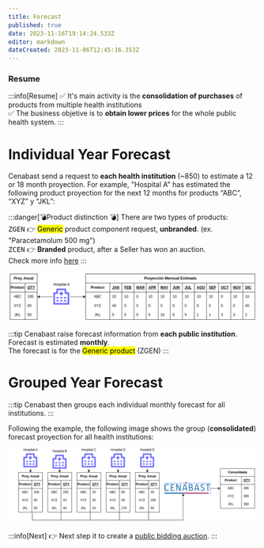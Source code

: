 ```yaml
---
title: Forecast
published: true
date: 2023-11-16T19:14:24.533Z
editor: markdown
dateCreated: 2023-11-06T12:45:16.353Z
---
```


### Resume

:::info[Resume]
✅ It's main activity is the **consolidation of purchases** of products from multiple health institutions\
✅ The business objetive is to **obtain lower prices** for the whole public health system. 
:::

# Individual Year Forecast

Cenabast send a request to **each health institution** (~850) to estimate a 12 or 18 month proyection. For example, "Hospital A" has estimated the following product proyection for the next 12 months for products “ABC”, “XYZ” y “JKL”:

:::danger[💣Product distinction 💣]
There are two types of products:\
<kbd>ZGEN</kbd> 👉 <mark>Generic</mark> product component request, **unbranded**. (ex. "Paracetamolum 500 mg")\
<kbd>ZCEN</kbd> 👉 **Branded** product, after a Seller has won an auction.\
Check more info [here](products)
:::

![imageforecast](/images/img/2023-12-18_16-55.png)

:::tip
Cenabast raise forecast information from **each public institution**.\
Forecast is estimated **monthly**. \
The forecast is for the <mark>Generic product</mark> (ZGEN)
:::

# Grouped Year Forecast

:::tip
Cenabast then groups each individual monthly forecast for all institutions.
:::

Following the example, the following image shows the group (**consolidated**) forecast proyection for all health institutions:

![Forecast Image.png](/images/img/2023-12-18_17-04.png)

:::info[Next]
👉 Next step it to create a [public bidding auction](2_auction.md). 
:::




